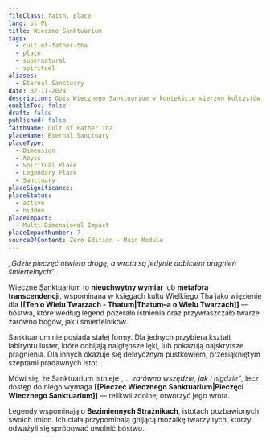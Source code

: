 ```yaml
---
fileClass: faith, place
lang: pl-PL
title: Wieczne Sanktuarium
tags:
  - cult-of-father-tha
  - place
  - supernatural
  - spiritual
aliases:
  - Eternal Sanctuary
date: 02-11-2024
description: Opis Wiecznego Sanktuarium w kontekście wierzeń kultystów.
enableToc: false
draft: false
published: false
faithName: Cult of Father Tha
placeName: Eternal Sanctuary
placeType:
  - Dimension
  - Abyss
  - Spiritual Place
  - Legendary Place
  - Sanctuary
placeSignificance: 
placeStatus:
  - active
  - hidden
placeImpact:
  - Multi-Dimensional Impact
placeImpactNumber: 7
sourceOfContent: Zero Edition - Main Module
---
```

*„Gdzie pieczęć otwiera drogę, a wrota są jedynie odbiciem pragnień śmiertelnych”*.

Wieczne Sanktuarium to **nieuchwytny wymiar** lub **metafora transcendencji**, wspominana w księgach kultu Wielkiego Tha jako więzienie dla **[[Ten o Wielu Twarzach - Thatum|Thatum–a o Wielu Twarzach]]** — bóstwa, które według legend pożerało istnienia oraz przywłaszczało twarze zarówno bogów, jak i śmiertelników. 

Sanktuarium nie posiada stałej formy. 
Dla jednych przybiera kształt labiryntu luster, które odbijają najgłębsze lęki, lub pokazują najskrytsze pragnienia. Dla innych okazuje się delirycznym pustkowiem, przesiąkniętym szeptami pradawnych istot.

Mówi się, że Sanktuarium istnieje *„… zarówno wszędzie, jak i nigdzie”*, lecz dostęp do niego wymaga **[[Pieczęć Wiecznego Sanktuarium|Pieczęci Wiecznego Sanktuarium]]** — relikwii zdolnej otworzyć jego wrota. 

Legendy wspominają o **Bezimiennych Strażnikach**, istotach pozbawionych swoich imion.  Ich ciała przypominają gnijącą mozaikę twarzy tych, którzy odważyli się spróbować uwolnić bóstwo.